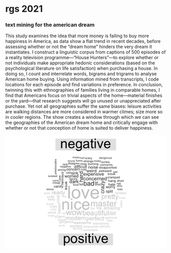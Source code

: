 # rgs 2021
### text mining for the american dream

This study examines the idea that more money is failing to buy more happiness in America, as data show a flat trend in recent decades, before assessing whether or not the “dream home” hinders the very dream it instantiates. I construct a linguistic corpus from captions of 500 episodes of a reality television programme—“House Hunters”—to explore whether or not individuals make appropriate hedonic considerations (based on the psychological literature on life satisfaction) when purchasing a house. In doing so, I count and interrelate words, bigrams and trigrams to analyse American home buying. Using information mined from transcripts, I code locations for each episode and find variations in preference. In conclusion, twinning this with ethnographies of families living in comparable homes, I find that Americans focus on trivial aspects of the home—material finishes or the yard—that research suggests will go unused or unappreciated after purchase. Yet not all geographies suffer the same biases: leisure activities are walking distances are more considered in warmer climes; size more so in cooler regions. The show creates a window through which we can see the geographies of the American dream home and critically engage with whether or not that conception of home is suited to deliver happiness.

<p align="center">
  <img src="https://raw.githubusercontent.com/asrenninger/tinkering/master/viz/cloud_sentiment.png" alt=""/>
</p>
